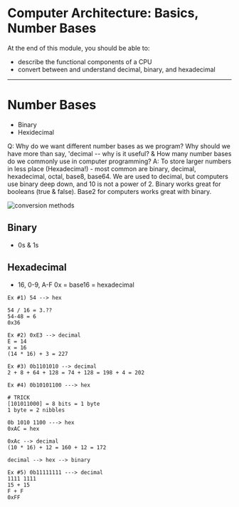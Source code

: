 # Computer Architecture: Basics, Number Bases

At the end of this module, you should be able to:
- describe the functional components of a CPU
- convert between and understand decimal, binary, and hexadecimal

-----------

# Number Bases
- Binary 
- Hexidecimal

Q: Why do we want different number bases as we program? Why should we have more than say, 'decimal -- why is it useful? & How many number bases do we commonly use in computer programming?
A: To store larger numbers in less place (Hexadecima!) - most common are binary, decimal, hexadecimal, octal, base8, base64. We are used to decimal, but computers use binary deep down, and 10 is not a power of 2. Binary works great for booleans (true & false). Base2 for computers works great with binary. 

![conversion methods](https://circuitglobe.com/wp-content/uploads/2016/09/hexadecimal-to-binary-conversion-examples-3.jpg)

## Binary
- 0s & 1s


## Hexadecimal
- 16, 0-9, A-F
0x = base16 = hexadecimal

```
Ex #1) 54 --> hex

54 / 16 = 3.??
54-48 = 6
0x36
```
```
Ex #2) 0xE3 --> decimal
E = 14
x = 16
(14 * 16) + 3 = 227
```
```
Ex #3) 0b1101010 --> decimal
2 + 8 + 64 + 128 = 74 + 128 = 198 + 4 = 202
```
```
Ex #4) 0b10101100 ---> hex

# TRICK
[101011000] = 8 bits = 1 byte 
1 byte = 2 nibbles

0b 1010 1100 ---> hex
0xAC = hex

0xAc --> decimal
(10 * 16) + 12 = 160 + 12 = 172

decimal --> hex --> binary
```
```
Ex #5) 0b11111111 ---> decimal
1111 1111
15 + 15
F + F
0xFF
```